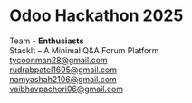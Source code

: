 # Odoo Hackathon 2025                                                                                                                                        
Team - **Enthusiasts**                                                                                                                                        
StackIt – A Minimal Q&A Forum Platform                                                                                                                             
tycoonman28@gmail.com                                                                                                                                        
rudrabpatel1695@gmail.com                                                                                                                                        
namyashah2106@gmail.com                                                                                                                                        
vaibhavpachori06@gmail.com                                                                                                                                        
